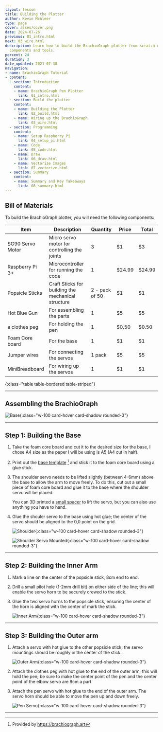 ```yaml
---
layout: lesson
title: Building the Plotter
author: Kevin McAleer
type: page
cover: asses/cover.png
date: 2024-07-26
previous: 01_intro.html
next: 03_wire.html
description: Learn how to build the BrachioGraph plotter from scratch using simple
  components and tools.
percent: 24
duration: 3
date_updated: 2021-07-30
navigation:
- name: BrachioGraph Tutorial
- content:
  - section: Introduction
    content:
    - name: BrachioGraph Pen Plotter
      link: 01_intro.html
  - section: Build the plotter
    content:
    - name: Building the Plotter
      link: 02_build.html
    - name: Wiring up the BrachioGraph
      link: 03_wire.html
  - section: Programming
    content:
    - name: Setup Raspberry Pi
      link: 04_setup_pi.html
    - name: Code
      link: 05_code.html
    - name: Draw
      link: 06_draw.html
    - name: Vectorize Images
      link: 07_vectorize.html
  - section: Summary
    content:
    - name: Summary and Key Takeaways
      link: 08_summary.html
---
```



## Bill of Materials

To build the BrachioGraph plotter, you will need the following components:

Item             | Description                                        | Quantity       | Price  | Total
-----------------|----------------------------------------------------|----------------|--------|-------
SG90 Servo Motor | Micro servo motor for controlling the joints       | 3              | $1     | $3
Raspberry Pi 3+  | Microcontroller for running the code               | 1              | $24.99 | $24.99
Popsicle Sticks  | Craft Sticks for building the mechanical structure | 2 - pack of 50 | $1     | $1
Hot Blue Gun     | For assembling the parts                           | 1              | $5     | $5
a clothes peg    | For holding the pen                                | 1              | $0.50  | $0.50
Foam Core board  | For the base                                       | 1              | $1     | $1
Jumper wires     | For connecting the servos                          | 1 pack         | $5     | $5
MiniBreadboard   | For wiring up the servos                           | 1              | $1     | $1
{:class="table table-bordered table-striped"}

---

## Assembling the BrachioGraph

![Base](assets/base.jpg){:class="w-100 card-hover card-shadow rounded-3"}

---

## Step 1: Building the Base

1. Take the foam core board and cut it to the desired size for the base, I chose A4 size as the paper I will be using is A5 (A4 cut in half).

1. Print out the [base template](assets/template-grid.pdf) [^1] and stick it to the foam core board using a glue stick.

1. The shoulder servo needs to be lifted slightly (between 4-6mm) above the base to allow the arm to move freely. To do this, cut out a small piece of foam core board and glue it to the base where the shoulder servo will be placed.
  
    You can 3D printed a [small spacer](assets/base.stl) to lift the servo, but you can also use anything you have to hand.

1. Glue the shouler servo to the base using hot glue; the center of the servo should be aligned to the 0,0 point on the grid.

    ![Shoulder](assets/shoulder.jpg){:class="w-100 card-hover card-shadow rounded-3"}

    ![Shoulder Servo Mounted](assets/base_servo.jpg){:class="w-100 card-hover card-shadow rounded-3"}

---

## Step 2: Building the  Inner Arm

1. Mark a line on the center of the popsicle stick, 8cm end to end.

1. Drill a small pilot hole (1-2mm drill bit) on either side of the line; this will enable the servo horn to be securely crewed to the stick.

1. Glue the two servo horns to the popsicle stick, ensuring the center of the horn is aligned with the center of mark the stick.

    ![Inner Arm](assets/inner_arm.jpg){:class="w-100 card-hover card-shadow rounded-3"}

---

## Step 3: Building the Outer arm

1. Attach a servo with hot glue to the other popsicle stick; the servo mountings should be roughly in the center of the stick.

    ![Outer Arm](assets/outer_arm.jpg){:class="w-100 card-hover card-shadow rounded-3"}

1. Attach the clothes peg with hot glue to the end of the outer arm; this will hold the pen; be sure to make the center point of the pen and the center point of the elbow servo are 8cm a part.

1. Attach the pen servo with hot glue to the end of the outer arm. The servo horn should be able to move the pen up and down freely.

    ![Pen Servo](assets/pen_servo.jpg){:class="w-100 card-hover card-shadow rounded-3"}

[^1]: Provided by <https://brachiograph.art>

---
